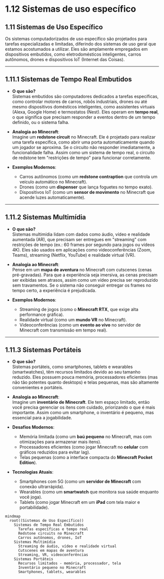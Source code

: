 # 1.12 Sistemas de uso específico

## 1.11 Sistemas de Uso Específico
Os sistemas computadorizados de uso específico são projetados para tarefas especializadas e limitadas, diferindo dos sistemas de uso geral que estamos acostumados a utilizar. Eles são amplamente empregados em dispositivos embutidos, como eletrodomésticos inteligentes, carros autônomos, drones e dispositivos IoT (Internet das Coisas).

---

## 1.11.1 Sistemas de Tempo Real Embutidos
- **O que são?**  
  Sistemas embutidos são computadores dedicados a tarefas específicas, como controlar motores de carros, robôs industriais, drones ou até mesmo dispositivos domésticos inteligentes, como assistentes virtuais (Alexa, Google Home) e termostatos (Nest). Eles operam em **tempo real**, o que significa que precisam responder a eventos dentro de um tempo definido, ou o sistema falha.

- **Analogia ao Minecraft**:  
  Imagine um **redstone circuit** no Minecraft. Ele é projetado para realizar uma tarefa específica, como abrir uma porta automaticamente quando um jogador se aproxima. Se o circuito não responder imediatamente, a funcionalidade falha. Assim como um sistema de tempo real, o circuito de redstone tem "restrições de tempo" para funcionar corretamente.

- **Exemplos Modernos**:  
  - Carros autônomos (como um **redstone contraption** que controla um veículo automático no Minecraft).  
  - Drones (como um **dispenser** que lança foguetes no tempo exato).  
  - Dispositivos IoT (como um **sensor de movimento** no Minecraft que acende luzes automaticamente).

---

## 1.11.2 Sistemas Multimídia
- **O que são?**  
  Sistemas multimídia lidam com dados como áudio, vídeo e realidade aumentada (AR), que precisam ser entregues em "streaming" com restrições de tempo (ex.: 60 frames por segundo para jogos ou vídeos 4K). Eles são usados em aplicações como videoconferências (Zoom, Teams), streaming (Netflix, YouTube) e realidade virtual (VR).

- **Analogia ao Minecraft**:  
  Pense em um **mapa de aventura** no Minecraft com cutscenes (cenas pré-gravadas). Para que a experiência seja imersiva, as cenas precisam ser exibidas sem atrasos, assim como um vídeo precisa ser reproduzido sem travamentos. Se o sistema não conseguir entregar os frames no tempo certo, a experiência é prejudicada.

- **Exemplos Modernos**:  
  - Streaming de jogos (como o **Minecraft RTX**, que exige alta performance gráfica).  
  - Realidade virtual (como um **mundo VR** no Minecraft).  
  - Videoconferências (como um **evento ao vivo** no servidor de Minecraft com transmissão em tempo real).

---

## 1.11.3 Sistemas Portáteis
- **O que são?**  
  Sistemas portáteis, como smartphones, tablets e wearables (smartwatches), têm recursos limitados devido ao seu tamanho reduzido. Eles possuem pouca memória, processadores eficientes (mas não tão potentes quanto desktops) e telas pequenas, mas são altamente convenientes e portáteis.

- **Analogia ao Minecraft**:  
  Imagine um **inventário de Minecraft**. Ele tem espaço limitado, então você precisa gerenciar os itens com cuidado, priorizando o que é mais importante. Assim como um smartphone, o inventário é pequeno, mas essencial para a jogabilidade.

- **Desafios Modernos**:  
  - Memória limitada (como um **baú pequeno** no Minecraft, mas com otimizações para armazenar mais itens).  
  - Processadores eficientes (como jogar Minecraft no **celular** com gráficos reduzidos para evitar lag).  
  - Telas pequenas (como a interface compacta do **Minecraft Pocket Edition**).

- **Tecnologias Atuais**:  
  - Smartphones com 5G (como um **servidor de Minecraft** com conexão ultrarrápida).  
  - Wearables (como um **smartwatch** que monitora sua saúde enquanto você joga).  
  - Tablets (como jogar Minecraft em um **iPad** com tela maior e portabilidade).


```mermaid
mindmap
  root((Sistemas de Uso Específico))
    Sistemas de Tempo Real Embutidos
      Tarefas específicas e tempo real
      Redstone circuits no Minecraft
      Carros autônomos, drones, IoT
    Sistemas Multimídia
      Streaming de áudio, vídeo e realidade virtual
      Cutscenes em mapas de aventura
      Streaming, VR, videoconferências
    Sistemas Portáteis
      Recursos limitados - memória, processador, tela
      Inventário pequeno no Minecraft
      Smartphones, tablets, wearables
```